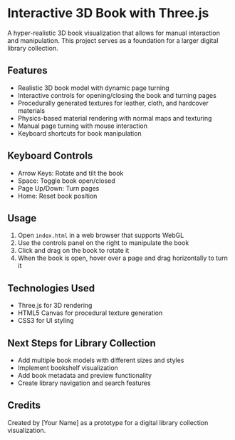 # Interactive 3D Book with Three.js

A hyper-realistic 3D book visualization that allows for manual interaction and manipulation. This project serves as a foundation for a larger digital library collection.

## Features

- Realistic 3D book model with dynamic page turning
- Interactive controls for opening/closing the book and turning pages
- Procedurally generated textures for leather, cloth, and hardcover materials
- Physics-based material rendering with normal maps and texturing
- Manual page turning with mouse interaction
- Keyboard shortcuts for book manipulation

## Keyboard Controls

- Arrow Keys: Rotate and tilt the book
- Space: Toggle book open/closed
- Page Up/Down: Turn pages
- Home: Reset book position

## Usage

1. Open `index.html` in a web browser that supports WebGL
2. Use the controls panel on the right to manipulate the book
3. Click and drag on the book to rotate it
4. When the book is open, hover over a page and drag horizontally to turn it

## Technologies Used

- Three.js for 3D rendering
- HTML5 Canvas for procedural texture generation
- CSS3 for UI styling

## Next Steps for Library Collection

- Add multiple book models with different sizes and styles
- Implement bookshelf visualization
- Add book metadata and preview functionality
- Create library navigation and search features

## Credits

Created by [Your Name] as a prototype for a digital library collection visualization.
